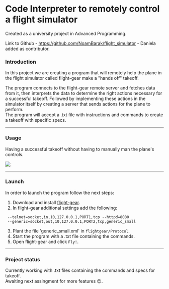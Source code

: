 # Code Interpreter to remotely control a flight simulator
Created as a university project in Advanced Programming.

Link to Github - https://github.com/NoamBarak/flight_simulator - Daniela added as contributor.

### Introduction
In this project we are creating a program that will remotely help 
the plane in the flight simulator called flight-gear make a
 "hands off" takeoff.
  
The program connects to the flight-gear remote server and 
fetches data from it, then interprets the data 
to determine the right actions necessary
for a successful takeoff. Followed by implementing these actions 
in the simulator itself by creating a server that sends 
actions for the plane to perform.  
The program will accept a .txt file with instructions and 
commands to create a takeoff with specific specs.

-------------

### Usage
Having a successful takeoff without having to manually man
the plane's controls.  

![](Flying.gif)

-------------

### Launch

In order to launch the program follow the next steps:
1) Download and install [flight-gear](https://www.flightgear.org/download/main-program/).
2) In flight-gear additional settings add the following: 
````
 --telnet=socket,in,10,127.0.0.1,PORT1,tcp --httpd=8080
 --generic=socket,out,10,127.0.0.1,PORT2,tcp,generic_small
 ````
 
 3) Plant the file 'generic_small.xml' in `flightgear/Protocol`.
 4) Start the program with a .txt file containing the commands.
 5) Open flight-gear and click `Fly!`.
 
 -------------

### Project status
Currently working with .txt files containing the commands and specs for takeoff.   
Awaiting next assingment for more features  :wink:.	
